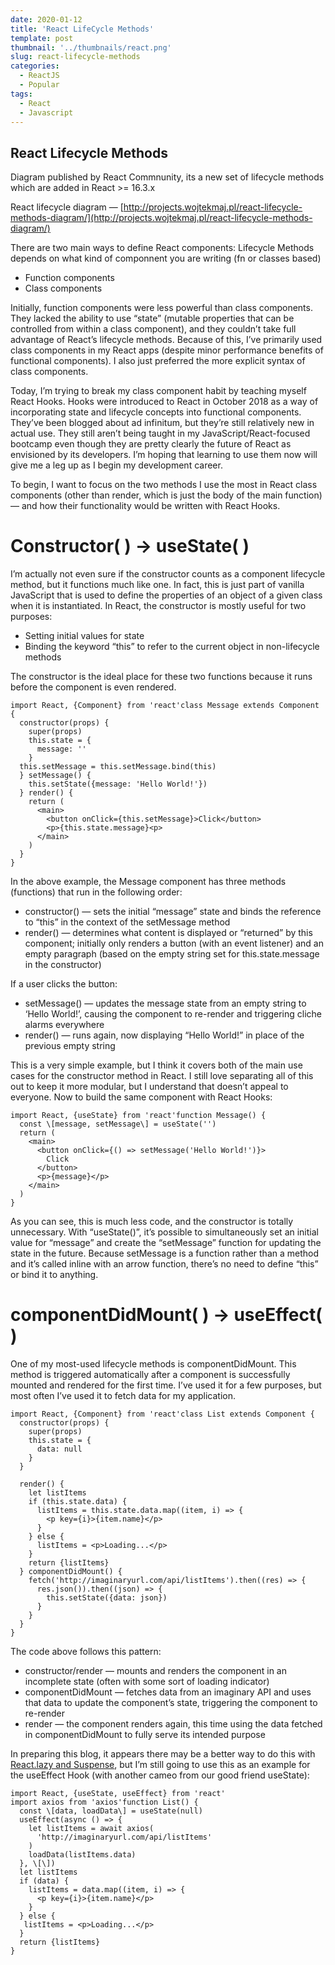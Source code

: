 ```yaml
---
date: 2020-01-12
title: 'React LifeCycle Methods'
template: post
thumbnail: '../thumbnails/react.png'
slug: react-lifecycle-methods
categories:
  - ReactJS
  - Popular
tags:
  - React
  - Javascript
---
```


## React Lifecycle Methods 

Diagram published by React Commnunity, its a new set of lifecycle methods which are added in React >= 16.3.x 

React lifecycle diagram — [http://projects.wojtekmaj.pl/react-lifecycle-methods-diagram/](http://projects.wojtekmaj.pl/react-lifecycle-methods-diagram/)

There are two main ways to define React components:
Lifecycle Methods depends on what kind of componnent you are writing (fn or classes based)

*   Function components
*   Class components

Initially, function components were less powerful than class components. They lacked the ability to use “state” (mutable properties that can be controlled from within a class component), and they couldn’t take full advantage of React’s lifecycle methods. Because of this, I’ve primarily used class components in my React apps (despite minor performance benefits of functional components). I also just preferred the more explicit syntax of class components.

Today, I’m trying to break my class component habit by teaching myself React Hooks. Hooks were introduced to React in October 2018 as a way of incorporating state and lifecycle concepts into functional components. They’ve been blogged about ad infinitum, but they’re still relatively new in actual use. They still aren’t being taught in my JavaScript/React-focused bootcamp even though they are pretty clearly the future of React as envisioned by its developers. I’m hoping that learning to use them now will give me a leg up as I begin my development career.

To begin, I want to focus on the two methods I use the most in React class components (other than render, which is just the body of the main function) — and how their functionality would be written with React Hooks.

Constructor( ) -> useState( )
=============================

I’m actually not even sure if the constructor counts as a component lifecycle method, but it functions much like one. In fact, this is just part of vanilla JavaScript that is used to define the properties of an object of a given class when it is instantiated. In React, the constructor is mostly useful for two purposes:

*   Setting initial values for state
*   Binding the keyword “this” to refer to the current object in non-lifecycle methods

The constructor is the ideal place for these two functions because it runs before the component is even rendered.

```
import React, {Component} from 'react'class Message extends Component {  
  constructor(props) {  
    super(props)  
    this.state = {  
      message: ''  
    }  
  this.setMessage = this.setMessage.bind(this)  
  } setMessage() {  
    this.setState({message: 'Hello World!'})  
  } render() {  
    return (  
      <main>  
        <button onClick={this.setMessage}>Click</button>  
        <p>{this.state.message}<p>  
      </main>  
    )  
  }  
}
```

In the above example, the Message component has three methods (functions) that run in the following order:

*   constructor() — sets the initial “message” state and binds the reference to “this” in the context of the setMessage method
*   render() — determines what content is displayed or “returned” by this component; initially only renders a button (with an event listener) and an empty paragraph (based on the empty string set for this.state.message in the constructor)

If a user clicks the button:

*   setMessage() — updates the message state from an empty string to ‘Hello World!’, causing the component to re-render and triggering cliche alarms everywhere
*   render() — runs again, now displaying “Hello World!” in place of the previous empty string

This is a very simple example, but I think it covers both of the main use cases for the constructor method in React. I still love separating all of this out to keep it more modular, but I understand that doesn’t appeal to everyone. Now to build the same component with React Hooks:

```
import React, {useState} from 'react'function Message() {  
  const \[message, setMessage\] = useState('')  
  return (  
    <main>  
      <button onClick={() => setMessage('Hello World!')}>  
        Click  
      </button>  
      <p>{message}</p>  
    </main>  
  )  
}
```

As you can see, this is much less code, and the constructor is totally unnecessary. With “useState()”, it’s possible to simultaneously set an initial value for “message” and create the “setMessage” function for updating the state in the future. Because setMessage is a function rather than a method and it’s called inline with an arrow function, there’s no need to define “this” or bind it to anything.

componentDidMount( ) -> useEffect( )
====================================

One of my most-used lifecycle methods is componentDidMount. This method is triggered automatically after a component is successfully mounted and rendered for the first time. I’ve used it for a few purposes, but most often I’ve used it to fetch data for my application.

```
import React, {Component} from 'react'class List extends Component {  
  constructor(props) {  
    super(props)  
    this.state = {  
      data: null  
    }  
  }  
  
  render() {  
    let listItems     
    if (this.state.data) {  
      listItems = this.state.data.map((item, i) => {  
        <p key={i}>{item.name}</p>  
      }  
    } else {  
      listItems = <p>Loading...</p>  
    }  
    return {listItems}  
  } componentDidMount() {  
    fetch('http://imaginaryurl.com/api/listItems').then((res) => {  
      res.json()).then((json) => {  
        this.setState({data: json})  
      }  
    }  
  }  
}
```

The code above follows this pattern:

*   constructor/render — mounts and renders the component in an incomplete state (often with some sort of loading indicator)
*   componentDidMount — fetches data from an imaginary API and uses that data to update the component’s state, triggering the component to re-render
*   render — the component renders again, this time using the data fetched in componentDidMount to fully serve its intended purpose

In preparing this blog, it appears there may be a better way to do this with [React.lazy and Suspense](https://reactjs.org/docs/code-splitting.html), but I’m still going to use this as an example for the useEffect Hook (with another cameo from our good friend useState):

```
import React, {useState, useEffect} from 'react'  
import axios from 'axios'function List() {  
  const \[data, loadData\] = useState(null)  
  useEffect(async () => {  
    let listItems = await axios(  
      'http://imaginaryurl.com/api/listItems'  
    )  
    loadData(listItems.data)  
  }, \[\])  
  let listItems     
  if (data) {  
    listItems = data.map((item, i) => {  
      <p key={i}>{item.name}</p>  
    }  
  } else {  
   listItems = <p>Loading...</p>  
  }  
  return {listItems}  
}
```